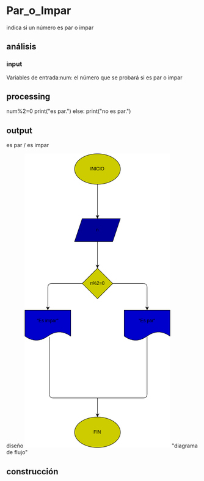 # Par_o_Impar
indica si un número es par o impar
## análisis
### input

Variables de entrada:num: el número que se probará si es par o impar

## processing
num%2=0 print("es par.") else: print("no es par.")

## output
es par / es impar

diseño ![diagrama de flujo](diagrama.png) "diagrama de flujo"

## construcción